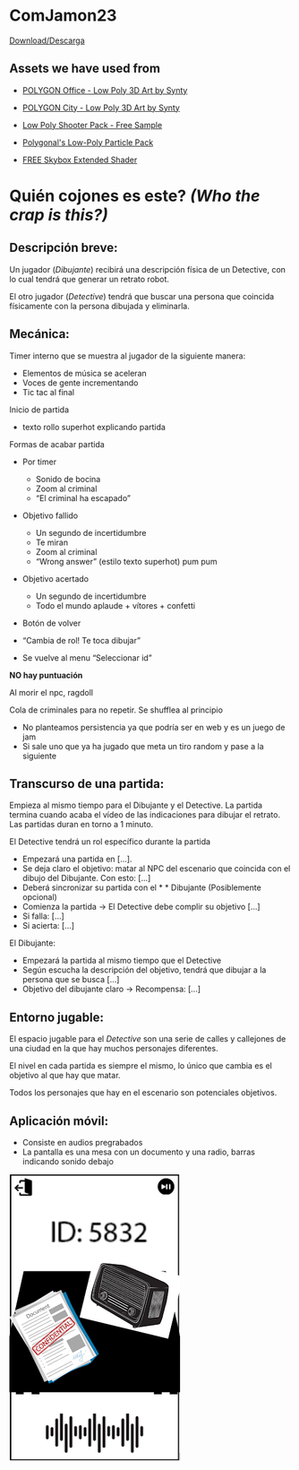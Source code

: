# ComJamon23
[Download/Descarga](https://juegosasados.itch.io/who-the-crap-is-thiss) 

## Assets we have used from
- [POLYGON Office - Low Poly 3D Art by Synty](https://assetstore.unity.com/packages/3d/props/interior/polygon-office-low-poly-3d-art-by-synty-159492)

- [POLYGON City - Low Poly 3D Art by Synty](https://assetstore.unity.com/packages/3d/environments/urban/polygon-city-low-poly-3d-art-by-synty-95214)

- [Low Poly Shooter Pack - Free Sample](https://assetstore.unity.com/packages/templates/systems/low-poly-shooter-pack-free-sample-144839)

- [Polygonal's Low-Poly Particle Pack](https://assetstore.unity.com/packages/vfx/particles/polygonal-s-low-poly-particle-pack-118355)

- [FREE Skybox Extended Shader](https://assetstore.unity.com/packages/vfx/shaders/free-skybox-extended-shader-107400)

# Quién cojones es este? _(Who the crap is this?)_

## Descripción breve:
Un jugador (_Dibujante_) recibirá una descripción física de un Detective, con lo cual tendrá que generar un retrato robot.

El otro jugador (_Detective_) tendrá que buscar una persona que coincida físicamente con la persona dibujada y eliminarla. 


## Mecánica:

Timer interno que se muestra al jugador de la siguiente manera:
* Elementos de música se aceleran
* Voces de gente incrementando
* Tic tac al final

Inicio de partida
* texto rollo superhot explicando partida

Formas de acabar partida
* Por timer
    + Sonido de bocina
    + Zoom al criminal
    + “El criminal ha escapado”
* Objetivo fallido
    + Un segundo de incertidumbre
    + Te miran 
    + Zoom al criminal
    + “Wrong answer” (estilo texto superhot) pum pum
* Objetivo acertado
    + Un segundo de incertidumbre
    + Todo el mundo aplaude + vítores + confetti

* Botón de volver
* “Cambia de rol! Te toca dibujar”
* Se vuelve al menu “Seleccionar id”

**NO hay puntuación**


Al morir el npc, ragdoll

Cola de criminales para no repetir. Se shufflea al principio
* No planteamos persistencia ya que podría ser en web y es un juego de jam
* Si sale uno que ya ha jugado que meta un tiro random y pase a la siguiente

## Transcurso de una partida:
 
Empieza al mismo tiempo para el Dibujante y el Detective. 
La partida termina cuando acaba el vídeo de las indicaciones para dibujar el retrato. Las partidas duran en torno a 1 minuto.

El Detective tendrá un rol específico durante la partida
* Empezará una partida en [...]. 
* Se deja claro el objetivo: matar al NPC del escenario que coincida con el dibujo del Dibujante. Con esto: [...]
* Deberá sincronizar su partida con el * * Dibujante (Posiblemente opcional)
* Comienza la partida → El Detective debe complir su objetivo [...] 
* Si falla:  [...]
* Si acierta: [...]

El Dibujante:
* Empezará la partida al mismo tiempo que el Detective 
* Según escucha la descripción del objetivo, tendrá que dibujar a la persona que se busca [...]
* Objetivo del dibujante claro → Recompensa: [...]

## Entorno jugable:

El espacio jugable para el _Detective_ son una serie de calles y callejones de una ciudad en la que hay muchos personajes diferentes.

El nivel en cada partida es siempre el mismo, lo único que cambia es el objetivo al que hay que matar.

Todos los personajes que hay en el escenario son potenciales objetivos.

## Aplicación móvil:
* Consiste en audios pregrabados
* La pantalla es una mesa con un documento y una radio, barras indicando sonido debajo


![Drag Racing](/ImagesReadme/unnamed.png)



